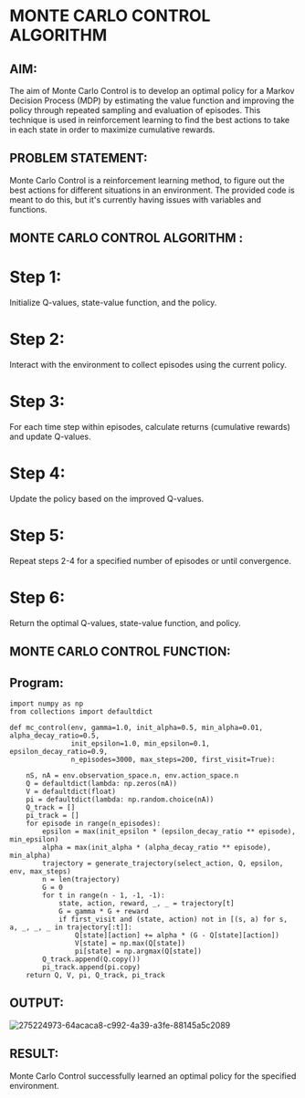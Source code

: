 # MONTE CARLO CONTROL ALGORITHM

## AIM:
The aim of Monte Carlo Control is to develop an optimal policy for a Markov Decision Process (MDP) by estimating the value function and improving the policy through repeated sampling and evaluation of episodes. This technique is used in reinforcement learning to find the best actions to take in each state in order to maximize cumulative rewards.


## PROBLEM STATEMENT: 
Monte Carlo Control is a reinforcement learning method, to figure out the best actions for different situations in an environment. The provided code is meant to do this, but it's currently having issues with variables and functions.

## MONTE CARLO CONTROL ALGORITHM :
# Step 1:
Initialize Q-values, state-value function, and the policy.

# Step 2:
Interact with the environment to collect episodes using the current policy.

# Step 3:
For each time step within episodes, calculate returns (cumulative rewards) and update Q-values.

# Step 4:
Update the policy based on the improved Q-values.

# Step 5:
Repeat steps 2-4 for a specified number of episodes or until convergence.

# Step 6:
Return the optimal Q-values, state-value function, and policy.

## MONTE CARLO CONTROL FUNCTION:
## Program:
```
import numpy as np
from collections import defaultdict

def mc_control(env, gamma=1.0, init_alpha=0.5, min_alpha=0.01, alpha_decay_ratio=0.5,
               init_epsilon=1.0, min_epsilon=0.1, epsilon_decay_ratio=0.9,
               n_episodes=3000, max_steps=200, first_visit=True):

    nS, nA = env.observation_space.n, env.action_space.n
    Q = defaultdict(lambda: np.zeros(nA))
    V = defaultdict(float)
    pi = defaultdict(lambda: np.random.choice(nA))  
    Q_track = []
    pi_track = []
    for episode in range(n_episodes):
        epsilon = max(init_epsilon * (epsilon_decay_ratio ** episode), min_epsilon)
        alpha = max(init_alpha * (alpha_decay_ratio ** episode), min_alpha)  
        trajectory = generate_trajectory(select_action, Q, epsilon, env, max_steps)
        n = len(trajectory)
        G = 0  
        for t in range(n - 1, -1, -1):
            state, action, reward, _, _ = trajectory[t]
            G = gamma * G + reward
            if first_visit and (state, action) not in [(s, a) for s, a, _, _, _ in trajectory[:t]]:
                Q[state][action] += alpha * (G - Q[state][action])
                V[state] = np.max(Q[state])
                pi[state] = np.argmax(Q[state])
        Q_track.append(Q.copy())
        pi_track.append(pi.copy)
    return Q, V, pi, Q_track, pi_track
```

## OUTPUT:
![275224973-64acaca8-c992-4a39-a3fe-88145a5c2089](https://github.com/AavulaTharun/monte-carlo-control/assets/93427201/88f854cc-1e9d-4b88-9ff0-8e9e872d5a67)


## RESULT:
Monte Carlo Control successfully learned an optimal policy for the specified environment.
